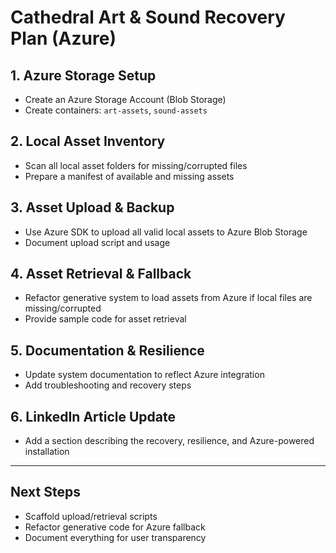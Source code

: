 # Cathedral Art & Sound Recovery Plan (Azure)

## 1. Azure Storage Setup
- Create an Azure Storage Account (Blob Storage)
- Create containers: `art-assets`, `sound-assets`

## 2. Local Asset Inventory
- Scan all local asset folders for missing/corrupted files
- Prepare a manifest of available and missing assets

## 3. Asset Upload & Backup
- Use Azure SDK to upload all valid local assets to Azure Blob Storage
- Document upload script and usage

## 4. Asset Retrieval & Fallback
- Refactor generative system to load assets from Azure if local files are missing/corrupted
- Provide sample code for asset retrieval

## 5. Documentation & Resilience
- Update system documentation to reflect Azure integration
- Add troubleshooting and recovery steps

## 6. LinkedIn Article Update
- Add a section describing the recovery, resilience, and Azure-powered installation

---

## Next Steps
- Scaffold upload/retrieval scripts
- Refactor generative code for Azure fallback
- Document everything for user transparency
